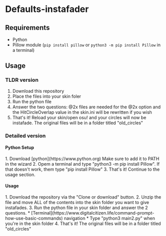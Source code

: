 # Defaults-instafader

<h2>Requirements</h2>

* Python
* Pillow module (```pip install pillow``` or ```python3 -m pip install Pillow``` in a terminal)


<h2>Usage</h2>

<h3>TLDR version</h3>

1. Download this repository
2. Place the files into your skin foler
3. Run the python file 
4. Answer the two questions: @2x files are needed for the @2x option and the HitCircleOverlap value in the skin.ini will be rewritten if you wish
5. That's it! Reload your skin/open osu! and your circles will now be instafade. The original files will be in a folder titled "old_circles"

<h3>Detailed version</h3>

<h4>Python Setup</h4>
1. Download [python](https://www.python.org) Make sure to add it to PATH in the wizard
2. Opem a terminal and type "python3 -m pip install Pillow". If that doesn't work, them type "pip install Pillow"
3. That's it! Continue to the usage section.

<h4>Usage</h4>
1. Download the repository via the "Clone or download" button.
2. Unzip the file and move ALL of the contents into the skin folder you want to
   give instafades.
3. Run the python file in your skin folder and answer the 2 questions.
  * [Terminal](https://www.digitalcitizen.life/command-prompt-how-use-basic-commands) navigation 
  * Type "python3 main2.py" when you're in the skin folder
  4. That's it! The original files will be in a folder titled "old_circles"

